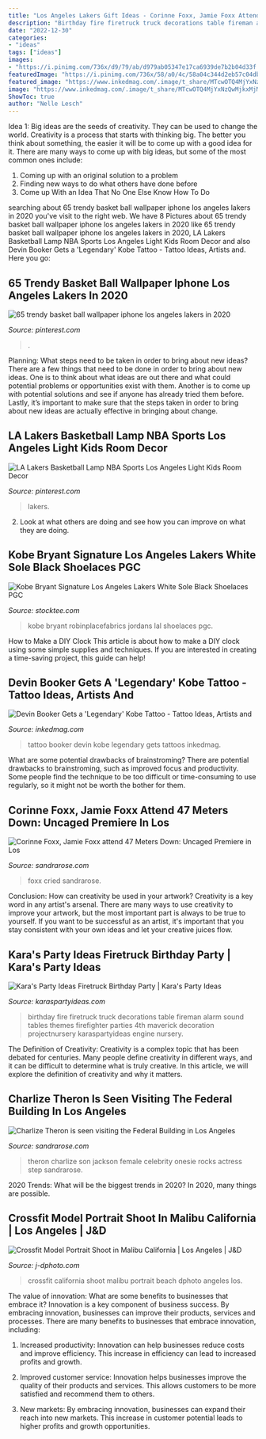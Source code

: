 ```yaml
---
title: "Los Angeles Lakers Gift Ideas - Corinne Foxx, Jamie Foxx Attend 47 Meters Down: Uncaged Premiere In Los"
description: "Birthday fire firetruck truck decorations table fireman alarm sound tables themes firefighter parties 4th maverick decoration projectnursery karaspartyideas engine nursery"
date: "2022-12-30"
categories:
- "ideas"
tags: ["ideas"]
images:
- "https://i.pinimg.com/736x/d9/79/ab/d979ab05347e17ca6939de7b2b04d33f.jpg"
featuredImage: "https://i.pinimg.com/736x/58/a0/4c/58a04c344d2eb57c04dbfaa2a99ac194.jpg"
featured_image: "https://www.inkedmag.com/.image/t_share/MTcwOTQ4MjYxNzQwMjkxMjM4/kobe.png"
image: "https://www.inkedmag.com/.image/t_share/MTcwOTQ4MjYxNzQwMjkxMjM4/kobe.png"
ShowToc: true
author: "Nelle Lesch"
---
```



Idea 1: Big ideas are the seeds of creativity. They can be used to change the world.
Creativity is a process that starts with thinking big. The better you think about something, the easier it will be to come up with a good idea for it. There are many ways to come up with big ideas, but some of the most common ones include:
1. Coming up with an original solution to a problem
2. Finding new ways to do what others have done before
3. Come up With an Idea That No One Else Know How To Do

	

		
searching about 65 trendy basket ball wallpaper iphone los angeles lakers in 2020 you've visit to the right web. We have 8 Pictures about 65 trendy basket ball wallpaper iphone los angeles lakers in 2020 like 65 trendy basket ball wallpaper iphone los angeles lakers in 2020, LA Lakers Basketball Lamp NBA Sports Los Angeles Light Kids Room Decor and also Devin Booker Gets a &#039;Legendary&#039; Kobe Tattoo - Tattoo Ideas, Artists and. Here you go:
		
    
## 65 Trendy Basket Ball Wallpaper Iphone Los Angeles Lakers In 2020

<img loading=lazy src="https://i.pinimg.com/736x/d9/79/ab/d979ab05347e17ca6939de7b2b04d33f.jpg" onerror="this.onerror=null;this.src='https://tse3.mm.bing.net/th?id=OIP.ojGg6LowQaii7zNGd1YUSAAAAA&amp;pid=15.1';" alt="65 trendy basket ball wallpaper iphone los angeles lakers in 2020">

_Source: pinterest.com_

>. 

	

Planning: What steps need to be taken in order to bring about new ideas?
There are a few things that need to be done in order to bring about new ideas. One is to think about what ideas are out there and what could potential problems or opportunities exist with them. Another is to come up with potential solutions and see if anyone has already tried them before. Lastly, it’s important to make sure that the steps taken in order to bring about new ideas are actually effective in bringing about change.

    
## LA Lakers Basketball Lamp NBA Sports Los Angeles Light Kids Room Decor

<img loading=lazy src="https://i.pinimg.com/736x/58/a0/4c/58a04c344d2eb57c04dbfaa2a99ac194.jpg" onerror="this.onerror=null;this.src='https://tse2.mm.bing.net/th?id=OIP.r7vMQmuhoCf3FMM1-FXe-gHaJ3&amp;pid=15.1';" alt="LA Lakers Basketball Lamp NBA Sports Los Angeles Light Kids Room Decor">

_Source: pinterest.com_

>lakers. 

	

2. Look at what others are doing and see how you can improve on what they are doing. 

    
## Kobe Bryant Signature Los Angeles Lakers White Sole Black Shoelaces PGC

<img loading=lazy src="https://d2dytk4tvgwhb4.cloudfront.net/zxo4i78w/products/5ece2e65424bf2000145fa21/man/high/0/regular.jpg" onerror="this.onerror=null;this.src='https://tse3.mm.bing.net/th?id=OIP.EtLgUffMogWSGY_2iqU-VgHaHa&amp;pid=15.1';" alt="Kobe Bryant Signature Los Angeles Lakers White Sole Black Shoelaces PGC">

_Source: stocktee.com_

>kobe bryant robinplacefabrics jordans lal shoelaces pgc. 

	

How to Make a DIY Clock
This article is about how to make a DIY clock using some simple supplies and techniques. If you are interested in creating a time-saving project, this guide can help!

    
## Devin Booker Gets A &#039;Legendary&#039; Kobe Tattoo - Tattoo Ideas, Artists And

<img loading=lazy src="https://www.inkedmag.com/.image/t_share/MTcwOTQ4MjYxNzQwMjkxMjM4/kobe.png" onerror="this.onerror=null;this.src='https://tse1.mm.bing.net/th?id=OIP.2s3iztjWHgnwT0AwDUdaLQHaD4&amp;pid=15.1';" alt="Devin Booker Gets a &#039;Legendary&#039; Kobe Tattoo - Tattoo Ideas, Artists and">

_Source: inkedmag.com_

>tattoo booker devin kobe legendary gets tattoos inkedmag. 

	

What are some potential drawbacks of brainstroming?
There are potential drawbacks to brainstroming, such as improved focus and productivity. Some people find the technique to be too difficult or time-consuming to use regularly, so it might not be worth the bother for them.

    
## Corinne Foxx, Jamie Foxx Attend 47 Meters Down: Uncaged Premiere In Los

<img loading=lazy src="https://sandrarose.com/wp-content/uploads/2019/08/Corinne-Foxx-Jamie-Foxx-wenn36841640-650x975.jpg" onerror="this.onerror=null;this.src='https://tse3.mm.bing.net/th?id=OIP.JvjI8r7ZKg7-TcCVli4dggHaLH&amp;pid=15.1';" alt="Corinne Foxx, Jamie Foxx attend 47 Meters Down: Uncaged Premiere in Los">

_Source: sandrarose.com_

>foxx cried sandrarose. 

	

Conclusion: How can creativity be used in your artwork?
Creativity is a key word in any artist's arsenal. There are many ways to use creativity to improve your artwork, but the most important part is always to be true to yourself. If you want to be successful as an artist, it's important that you stay consistent with your own ideas and let your creative juices flow.

    
## Kara&#039;s Party Ideas Firetruck Birthday Party | Kara&#039;s Party Ideas

<img loading=lazy src="http://karaspartyideas.com/wp-content/uploads/2018/06/Firetruck-Birthday-Party-via-Karas-Party-Ideas-KarasPartyIdeas.com10.jpg" onerror="this.onerror=null;this.src='https://tse1.mm.bing.net/th?id=OIP.Szg_2OPFOuPa--9EH2JOfQHaLH&amp;pid=15.1';" alt="Kara&#039;s Party Ideas Firetruck Birthday Party | Kara&#039;s Party Ideas">

_Source: karaspartyideas.com_

>birthday fire firetruck truck decorations table fireman alarm sound tables themes firefighter parties 4th maverick decoration projectnursery karaspartyideas engine nursery. 

	

The Definition of Creativity:
Creativity is a complex topic that has been debated for centuries. Many people define creativity in different ways, and it can be difficult to determine what is truly creative. In this article, we will explore the definition of creativity and why it matters.

    
## Charlize Theron Is Seen Visiting The Federal Building In Los Angeles

<img loading=lazy src="https://sandrarose.com/wp-content/uploads/2018/07/BGUS_1284897_008.jpg" onerror="this.onerror=null;this.src='https://tse3.mm.bing.net/th?id=OIP.HYrcKxjNBmm5O9UJyUM_EAHaLH&amp;pid=15.1';" alt="Charlize Theron is seen visiting the Federal Building in Los Angeles">

_Source: sandrarose.com_

>theron charlize son jackson female celebrity onesie rocks actress step sandrarose. 

	

2020 Trends: What will be the biggest trends in 2020?
In 2020, many things are possible.

    
## Crossfit Model Portrait Shoot In Malibu California | Los Angeles | J&amp;D

<img loading=lazy src="http://www.j-dphoto.com/images/uploaded/LA_01056.jpg" onerror="this.onerror=null;this.src='https://tse1.mm.bing.net/th?id=OIP.P_Lzyjrd8mnt4g9jWX58KwHaLH&amp;pid=15.1';" alt="Crossfit Model Portrait Shoot in Malibu California | Los Angeles | J&amp;D">

_Source: j-dphoto.com_

>crossfit california shoot malibu portrait beach dphoto angeles los. 

	

The value of innovation: What are some benefits to businesses that embrace it?
Innovation is a key component of business success. By embracing innovation, businesses can improve their products, services and processes. There are many benefits to businesses that embrace innovation, including: 
1. Increased productivity: Innovation can help businesses reduce costs and improve efficiency. This increase in efficiency can lead to increased profits and growth.

2. Improved customer service: Innovation helps businesses improve the quality of their products and services. This allows customers to be more satisfied and recommend them to others.

3. New markets: By embracing innovation, businesses can expand their reach into new markets. This increase in customer potential leads to higher profits and growth opportunities.

